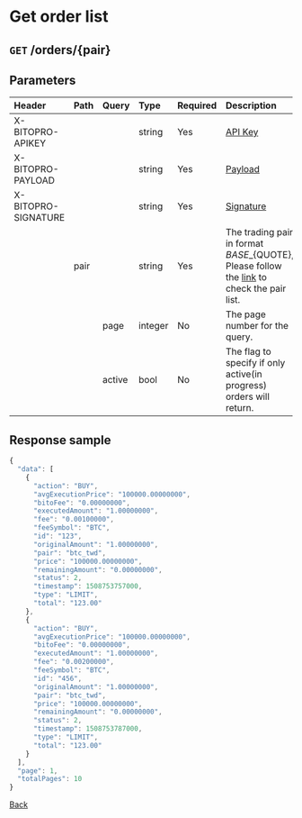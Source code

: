 # Get order list

## `GET` /orders/{pair}

## Parameters

| Header | Path | Query | Type | Required | Description | Default | Range | Example |
| :--- | :--- | :--- | :--- | :--- | :--- | :--- | :--- | :--- |
| X-BITOPRO-APIKEY |  |  | string | Yes | [API Key](../authentication.md#api-key) |  |  |  |
| X-BITOPRO-PAYLOAD |  |  | string | Yes | [Payload](../authentication.md#payload) |  |  |  |
| X-BITOPRO-SIGNATURE |  |  | string | Yes | [Signature](../authentication.md#signature) |  |  |  |
|  | pair |  | string | Yes | The trading pair in format ${BASE}\_${QUOTE}, Please follow the [link](https://www.bitopro.com/fees) to check the pair list. |  |  | bito\_eth |
|  |  | page | integer | No | The page number for the query. | 1 |  | 1 |
|  |  | active | bool | No | The flag to specify if only active\(in progress\) orders will return. | `false` | `true`, `false` | true |

## Response sample

```javascript
{
  "data": [
    {
      "action": "BUY",
      "avgExecutionPrice": "100000.00000000",
      "bitoFee": "0.00000000",
      "executedAmount": "1.00000000",
      "fee": "0.00100000",
      "feeSymbol": "BTC",
      "id": "123",
      "originalAmount": "1.00000000",
      "pair": "btc_twd",
      "price": "100000.00000000",
      "remainingAmount": "0.00000000",
      "status": 2,
      "timestamp": 1508753757000,
      "type": "LIMIT",
      "total": "123.00"
    },
    {
      "action": "BUY",
      "avgExecutionPrice": "100000.00000000",
      "bitoFee": "0.00000000",
      "executedAmount": "1.00000000",
      "fee": "0.00200000",
      "feeSymbol": "BTC",
      "id": "456",
      "originalAmount": "1.00000000",
      "pair": "btc_twd",
      "price": "100000.00000000",
      "remainingAmount": "0.00000000",
      "status": 2,
      "timestamp": 1508753787000,
      "type": "LIMIT",
      "total": "123.00"
    }
  ],
  "page": 1,
  "totalPages": 10
}
```

[Back](../rest.md)

